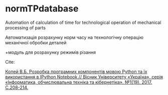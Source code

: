 # normTPdatabase
Automation of calculation of time for technological operation of mechanical processing of parts

Автоматизація розрахунку норм часу на технологічну операцію механічної обробки деталей

+модуль для розрахунку режимів різання

Cite:

[Копей В.Б. Розробка програмних компонентів мовою Python та їх використання в IPython Notebook // Вісник Університету «Україна», серія «Інформатика, обчислювальна техніка та кібернетіка». №1(19). 2017. С.208-214.](https://github.com/vkopey/normTPdatabase/blob/main/%D1%81%D1%82%D0%B0%D1%82%D1%82%D1%8F%20%D0%9A%D0%BE%D0%BF%D0%B5%D0%B9.pdf)
